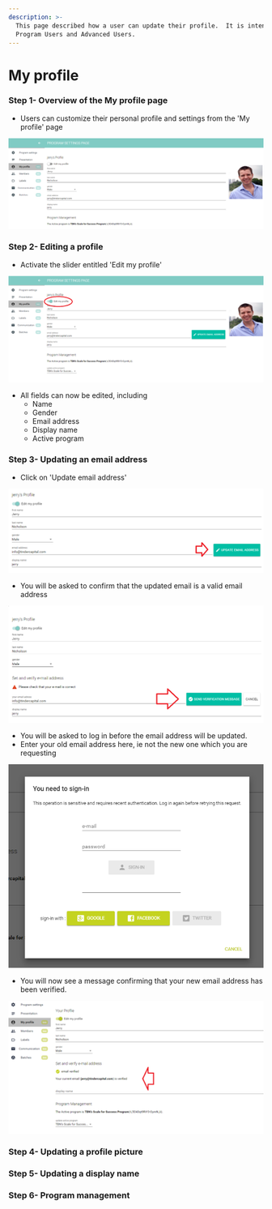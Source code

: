 ```yaml
---
description: >-
  This page described how a user can update their profile.  It is intended for
  Program Users and Advanced Users.
---
```


# My profile

### Step 1- Overview of the My profile page

* Users can customize their personal profile and settings from the 'My profile' page

![](../../../.gitbook/assets/image%20%2871%29.png)

### Step 2- Editing a profile

* Activate the slider entitled 'Edit my profile' 

![](../../../.gitbook/assets/image%20%2823%29.png)

* All fields can now be edited, including
  * Name
  * Gender
  * Email address
  * Display name
  * Active program

### Step 3- Updating an email address

* Click on 'Update email address'

![](../../../.gitbook/assets/image%20%2824%29.png)

* You will be asked to confirm that the updated email is a valid email address

![](../../../.gitbook/assets/image%20%2885%29.png)

* You will be asked to log in before the email address will be updated.
* Enter your old email address here, ie not the new one which you are requesting

![](../../../.gitbook/assets/image%20%2866%29.png)

* You will now see a message confirming that your new email address has been verified.

![](../../../.gitbook/assets/image%20%2872%29.png)

### Step 4- Updating a profile picture

### Step 5- Updating a display name

### Step 6- Program management



